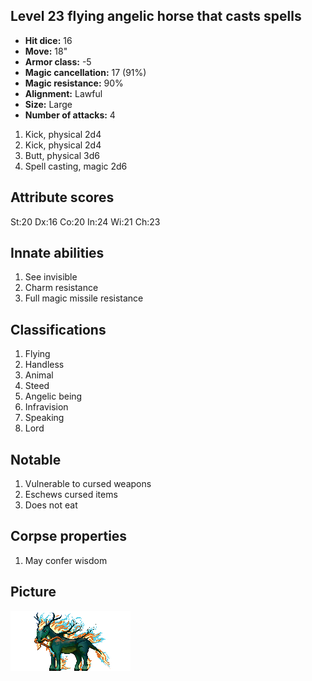 ## Level 23 flying angelic horse that casts spells
- **Hit dice:** 16
- **Move:** 18"
- **Armor class:** -5
- **Magic cancellation:** 17 (91%)
- **Magic resistance:** 90%
- **Alignment:** Lawful
- **Size:** Large
- **Number of attacks:** 4
1. Kick, physical 2d4
2. Kick, physical 2d4
3. Butt, physical 3d6
4. Spell casting, magic 2d6
## Attribute scores
St:20 Dx:16 Co:20 In:24 Wi:21 Ch:23
## Innate abilities
1. See invisible
2. Charm resistance
3. Full magic missile resistance
## Classifications
1. Flying
2. Handless
3. Animal
4. Steed
5. Angelic being
6. Infravision
7. Speaking
8. Lord
## Notable
1. Vulnerable to cursed weapons
2. Eschews cursed items
3. Does not eat
## Corpse properties
1. May confer wisdom
## Picture
![Ki-rin](https://github.com/hyvanmielenpelit/GnollHackTileSet/blob/main/Monsters/ki-rin/ki-rin.png)
